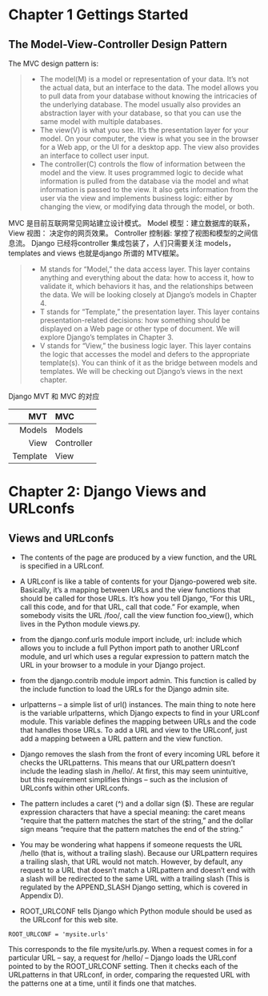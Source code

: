 # Chapter 1 Gettings Started
## The Model-View-Controller Design Pattern
The MVC design pattern is:
> - The model(M) is a model or representation of your data. It’s not the actual data, but an interface to the data. The model allows you to pull data from your database without knowing the intricacies of the underlying database. The model usually also provides an abstraction layer with your database, so that you can use the same model with multiple databases.
> - The view(V) is what you see. It’s the presentation layer for your model. On your computer, the view is what you see in the browser for a Web app, or the UI for a desktop app. The view also provides an interface to collect user input.
> - The controller(C) controls the flow of information between the model and the view. It uses programmed logic to decide what information is pulled from the database via the model and what information is passed to the view. It also gets information from the user via the view and implements business logic: either by changing the view, or modifying data through the model, or both.

MVC 是目前互联网常见网站建立设计模式。 Model 模型：建立数据库的联系， View 视图： 决定你的网页效果。 Controller 控制器: 掌控了视图和模型的之间信息流。
Django 已经将controller 集成包装了，人们只需要关注 models，templates and views 也就是django 所谓的 MTV框架。

> - M stands for “Model,” the data access layer. This layer contains anything and everything about the data: how to access it, how to validate it, which behaviors it has, and the relationships between the data. We will be looking closely at Django’s models in Chapter 4.
> - T stands for “Template,” the presentation layer. This layer contains presentation-related decisions: how something should be displayed on a Web page or other type of document. We will explore Django’s templates in Chapter 3.
> - V stands for “View,” the business logic layer. This layer contains the logic that accesses the model and defers to the appropriate template(s). You can think of it as the bridge between models and templates. We will be checking out Django’s views in the next chapter.

Django MVT 和 MVC 的对应
<br>

| MVT | MVC |
|-----:|:-----|
|Models|Models|
|View|Controller|
|Template|View|

# Chapter 2: Django Views and URLconfs
## Views and URLconfs

- The contents of the page are produced by a view function, and the URL is specified in a URLconf. 
- A URLconf is like a table of contents for your Django-powered web site. Basically, it’s a mapping between URLs and the view functions that should be called for those URLs. It’s how you tell Django, “For this URL, call this code, and for that URL, call that code.” For example, when somebody visits the URL /foo/, call the view function foo_view(), which lives in the Python module views.py.
- from the django.conf.urls module import include, url: include which allows you to include a full Python import path to another URLconf module, and url which uses a regular expression to pattern match the URL in your browser to a module in your Django project.
- from the django.contrib module import admin. This function is called by the include function to load the URLs for the Django admin site.
- urlpatterns – a simple list of url() instances. The main thing to note here is the variable urlpatterns, which Django expects to find in your URLconf module. This variable defines the mapping between URLs and the code that handles those URLs. To add a URL and view to the URLconf, just add a mapping between a URL pattern and the view function.
- Django removes the slash from the front of every incoming URL before it checks the URLpatterns. This means that our URLpattern doesn’t include the leading slash in /hello/. At first, this may seem unintuitive, but this requirement simplifies things – such as the inclusion of URLconfs within other URLconfs.
- The pattern includes a caret (^) and a dollar sign ($). These are regular expression characters that have a special meaning: the caret means “require that the pattern matches the start of the string,” and the dollar sign means “require that the pattern matches the end of the string.”
- You may be wondering what happens if someone requests the URL /hello (that is, without a trailing slash). Because our URLpattern requires a trailing slash, that URL would not match. However, by default, any request to a URL that doesn’t match a URLpattern and doesn’t end with a slash will be redirected to the same URL with a trailing slash (This is regulated by the APPEND_SLASH Django setting, which is covered in Appendix D).

- ROOT_URLCONF tells Django which Python module should be used as the URLconf for this web site.

`ROOT_URLCONF = 'mysite.urls'` 

This corresponds to the file mysite/urls.py. When a request comes in for a particular URL – say, a request for /hello/ – Django loads the URLconf pointed to by the ROOT_URLCONF setting. Then it checks each of the URLpatterns in that URLconf, in order, comparing the requested URL with the patterns one at a time, until it finds one that matches.


